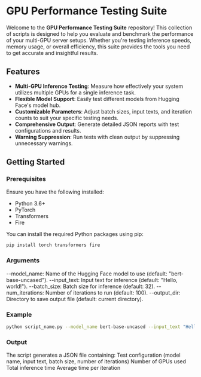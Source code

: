 # GPU Performance Testing Suite

Welcome to the **GPU Performance Testing Suite** repository! This collection of scripts is designed to help you evaluate and benchmark the performance of your multi-GPU server setups. Whether you're testing inference speeds, memory usage, or overall efficiency, this suite provides the tools you need to get accurate and insightful results.

## Features

- **Multi-GPU Inference Testing**: Measure how effectively your system utilizes multiple GPUs for a single inference task.
- **Flexible Model Support**: Easily test different models from Hugging Face's model hub.
- **Customizable Parameters**: Adjust batch sizes, input texts, and iteration counts to suit your specific testing needs.
- **Comprehensive Output**: Generate detailed JSON reports with test configurations and results.
- **Warning Suppression**: Run tests with clean output by suppressing unnecessary warnings.

## Getting Started

### Prerequisites

Ensure you have the following installed:

- Python 3.6+
- PyTorch
- Transformers
- Fire

You can install the required Python packages using pip:

```bash
pip install torch transformers fire
```

### Arguments
--model_name: Name of the Hugging Face model to use (default: "bert-base-uncased").
--input_text: Input text for inference (default: "Hello, world!").
--batch_size: Batch size for inference (default: 32).
--num_iterations: Number of iterations to run (default: 100).
--output_dir: Directory to save output file (default: current directory).

### Example
```bash
python script_name.py --model_name bert-base-uncased --input_text "Hello, world!" --batch_size 32 --num_iterations 100 --output_dir ./results
```

### Output
The script generates a JSON file containing:
Test configuration (model name, input text, batch size, number of iterations)
Number of GPUs used
Total inference time
Average time per iteration
